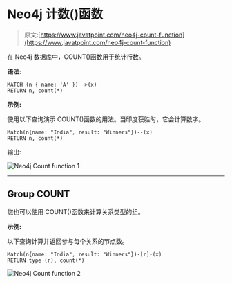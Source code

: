 # Neo4j 计数()函数

> 原文:[https://www.javatpoint.com/neo4j-count-function](https://www.javatpoint.com/neo4j-count-function)

在 Neo4j 数据库中，COUNT()函数用于统计行数。

**语法:**

```
MATCH (n { name: 'A' })-->(x) 
RETURN n, count(*) 

```

**示例:**

使用以下查询演示 COUNT()函数的用法。当印度获胜时，它会计算数字。

```
Match(n{name: "India", result: "Winners"})--(x)  
RETURN n, count(*) 

```

输出:

![Neo4j Count function 1](../Images/688c64be8dc4e86aaa2edeadfde8a00e.png)

* * *

## Group COUNT

您也可以使用 COUNT()函数来计算关系类型的组。

**示例:**

以下查询计算并返回参与每个关系的节点数。

```
Match(n{name: "India", result: "Winners"})-[r]-(x)  
RETURN type (r), count(*) 

```

![Neo4j Count function 2](../Images/ae54eb8150e5211862e51ee9de89cfd6.png)